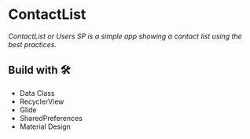 # ContactList

_ContactList or Users SP is a simple app showing a contact list using the best practices._


## Build with 🛠️

*  Data Class
*  RecyclerView
*  Glide
*  SharedPreferences
*  Material Design
